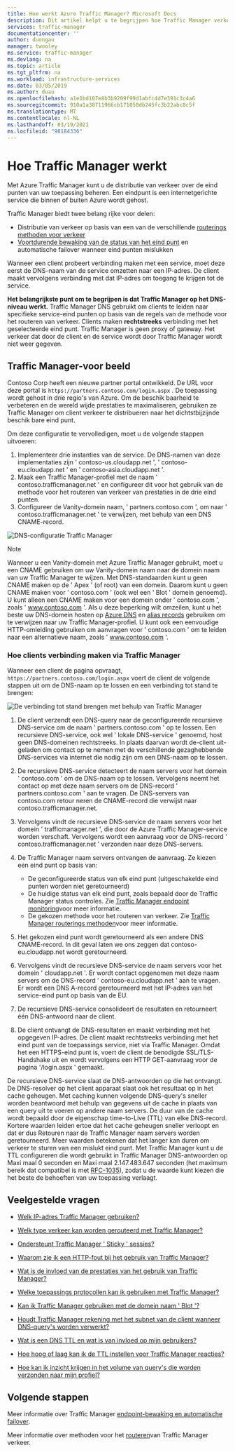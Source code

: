 ```yaml
---
title: Hoe werkt Azure Traffic Manager? Microsoft Docs
description: Dit artikel helpt u te begrijpen hoe Traffic Manager verkeer routeert voor hoge prestaties en beschik baarheid van uw webtoepassingen
services: traffic-manager
documentationcenter: ''
author: duongau
manager: twooley
ms.service: traffic-manager
ms.devlang: na
ms.topic: article
ms.tgt_pltfrm: na
ms.workload: infrastructure-services
ms.date: 03/05/2019
ms.author: duau
ms.openlocfilehash: a1e1bd107e8b3b9209f99d1abfc4d7e391c3c4a6
ms.sourcegitcommit: 910a1a38711966cb171050db245fc3b22abc8c5f
ms.translationtype: MT
ms.contentlocale: nl-NL
ms.lasthandoff: 03/19/2021
ms.locfileid: "98184336"
---
```

# <a name="how-traffic-manager-works"></a>Hoe Traffic Manager werkt

Met Azure Traffic Manager kunt u de distributie van verkeer over de eind punten van uw toepassing beheren. Een eindpunt is een internetgerichte service die binnen of buiten Azure wordt gehost.

Traffic Manager biedt twee belang rijke voor delen:

- Distributie van verkeer op basis van een van de verschillende [routerings methoden voor verkeer](traffic-manager-routing-methods.md)
- [Voortdurende bewaking van de status van het eind punt](traffic-manager-monitoring.md) en automatische failover wanneer eind punten mislukken

Wanneer een client probeert verbinding maken met een service, moet deze eerst de DNS-naam van de service omzetten naar een IP-adres. De client maakt vervolgens verbinding met dat IP-adres om toegang te krijgen tot de service.

**Het belangrijkste punt om te begrijpen is dat Traffic Manager op het DNS-niveau werkt.**  Traffic Manager DNS gebruikt om clients te leiden naar specifieke service-eind punten op basis van de regels van de methode voor het routeren van verkeer. Clients maken **rechtstreeks** verbinding met het geselecteerde eind punt. Traffic Manager is geen proxy of gateway. Het verkeer dat door de client en de service wordt door Traffic Manager wordt niet weer gegeven.

## <a name="traffic-manager-example"></a>Traffic Manager-voor beeld

Contoso Corp heeft een nieuwe partner portal ontwikkeld. De URL voor deze portal is `https://partners.contoso.com/login.aspx` . De toepassing wordt gehost in drie regio's van Azure. Om de beschik baarheid te verbeteren en de wereld wijde prestaties te maximaliseren, gebruiken ze Traffic Manager om client verkeer te distribueren naar het dichtstbijzijnde beschik bare eind punt.

Om deze configuratie te vervolledigen, moet u de volgende stappen uitvoeren:

1. Implementeer drie instanties van de service. De DNS-namen van deze implementaties zijn ' contoso-us.cloudapp.net ', ' contoso-eu.cloudapp.net ' en ' contoso-asia.cloudapp.net '.
1. Maak een Traffic Manager-profiel met de naam ' contoso.trafficmanager.net ' en configureer dit voor het gebruik van de methode voor het routeren van verkeer van prestaties in de drie eind punten.
1. Configureer de Vanity-domein naam, ' partners.contoso.com ', om naar ' contoso.trafficmanager.net ' te verwijzen, met behulp van een DNS CNAME-record.

![DNS-configuratie Traffic Manager][1]

> [!NOTE]
> Wanneer u een Vanity-domein met Azure Traffic Manager gebruikt, moet u een CNAME gebruiken om uw Vanity-domein naam naar de domein naam van uw Traffic Manager te wijzen. Met DNS-standaarden kunt u geen CNAME maken op de ' Apex ' (of root) van een domein. Daarom kunt u geen CNAME maken voor ' contoso.com ' (ook wel een ' Blot ' domein genoemd). U kunt alleen een CNAME maken voor een domein onder ' contoso.com ', zoals ' www.contoso.com '. Als u deze beperking wilt omzeilen, kunt u het beste uw DNS-domein hosten op [Azure DNS](../dns/dns-overview.md) en [alias records](../dns/tutorial-alias-tm.md) gebruiken om te verwijzen naar uw Traffic Manager-profiel. U kunt ook een eenvoudige HTTP-omleiding gebruiken om aanvragen voor ' contoso.com ' om te leiden naar een alternatieve naam, zoals ' www.contoso.com '.

### <a name="how-clients-connect-using-traffic-manager"></a>Hoe clients verbinding maken via Traffic Manager

Wanneer een client de pagina opvraagt, `https://partners.contoso.com/login.aspx` voert de client de volgende stappen uit om de DNS-naam op te lossen en een verbinding tot stand te brengen:

![De verbinding tot stand brengen met behulp van Traffic Manager][2]

1. De client verzendt een DNS-query naar de geconfigureerde recursieve DNS-service om de naam ' partners.contoso.com ' op te lossen. Een recursieve DNS-service, ook wel ' lokale DNS-service ' genoemd, host geen DNS-domeinen rechtstreeks. In plaats daarvan wordt de-client uit-geladen om contact op te nemen met de verschillende gezaghebbende DNS-services via internet die nodig zijn om een DNS-naam op te lossen.
2. De recursieve DNS-service detecteert de naam servers voor het domein ' contoso.com ' om de DNS-naam op te lossen. Vervolgens neemt het contact op met deze naam servers om de DNS-record ' partners.contoso.com ' aan te vragen. De DNS-servers van contoso.com retour neren de CNAME-record die verwijst naar contoso.trafficmanager.net.
3. Vervolgens vindt de recursieve DNS-service de naam servers voor het domein ' trafficmanager.net ', die door de Azure Traffic Manager-service worden verschaft. Vervolgens wordt een aanvraag voor de DNS-record ' contoso.trafficmanager.net ' verzonden naar deze DNS-servers.
4. De Traffic Manager naam servers ontvangen de aanvraag. Ze kiezen een eind punt op basis van:

    - De geconfigureerde status van elk eind punt (uitgeschakelde eind punten worden niet geretourneerd)
    - De huidige status van elk eind punt, zoals bepaald door de Traffic Manager status controles. Zie [Traffic Manager endpoint monitoring](traffic-manager-monitoring.md)voor meer informatie.
    - De gekozen methode voor het routeren van verkeer. Zie [Traffic Manager routerings methoden](traffic-manager-routing-methods.md)voor meer informatie.

5. Het gekozen eind punt wordt geretourneerd als een andere DNS CNAME-record. In dit geval laten we ons zeggen dat contoso-eu.cloudapp.net wordt geretourneerd.
6. Vervolgens vindt de recursieve DNS-service de naam servers voor het domein ' cloudapp.net '. Er wordt contact opgenomen met deze naam servers om de DNS-record ' contoso-eu.cloudapp.net ' aan te vragen. Er wordt een DNS A-record geretourneerd met het IP-adres van het service-eind punt op basis van de EU.
7. De recursieve DNS-service consolideert de resultaten en retourneert één DNS-antwoord naar de client.
8. De client ontvangt de DNS-resultaten en maakt verbinding met het opgegeven IP-adres. De client maakt rechtstreeks verbinding met het eind punt van de toepassings service, niet via Traffic Manager. Omdat het een HTTPS-eind punt is, voert de client de benodigde SSL/TLS-Handshake uit en wordt vervolgens een HTTP GET-aanvraag voor de pagina '/login.aspx ' gemaakt.

De recursieve DNS-service slaat de DNS-antwoorden op die het ontvangt. De DNS-resolver op het client apparaat slaat ook het resultaat op in het cache geheugen. Met caching kunnen volgende DNS-query's sneller worden beantwoord met behulp van gegevens uit de cache in plaats van een query uit te voeren op andere naam servers. De duur van de cache wordt bepaald door de eigenschap time-to-Live (TTL) van elke DNS-record. Kortere waarden leiden ertoe dat het cache geheugen sneller verloopt en dat er dus Retouren naar de Traffic Manager naam servers worden geretourneerd. Meer waarden betekenen dat het langer kan duren om verkeer te sturen van een mislukt eind punt. Met Traffic Manager kunt u de TTL configureren die wordt gebruikt in Traffic Manager DNS-antwoorden op Maxi maal 0 seconden en Maxi maal 2.147.483.647 seconden (het maximum bereik dat compatibel is met [RFC-1035](https://www.ietf.org/rfc/rfc1035.txt)), zodat u de waarde kunt kiezen die het beste de behoeften van uw toepassing verlaagt.

## <a name="faqs"></a>Veelgestelde vragen

* [Welk IP-adres Traffic Manager gebruiken?](./traffic-manager-faqs.md#what-ip-address-does-traffic-manager-use)

* [Welk type verkeer kan worden gerouteerd met Traffic Manager?](./traffic-manager-faqs.md#what-types-of-traffic-can-be-routed-using-traffic-manager)

* [Ondersteunt Traffic Manager ' Sticky ' sessies?](./traffic-manager-faqs.md#does-traffic-manager-support-sticky-sessions)

* [Waarom zie ik een HTTP-fout bij het gebruik van Traffic Manager?](./traffic-manager-faqs.md#why-am-i-seeing-an-http-error-when-using-traffic-manager)

* [Wat is de invloed van de prestaties van het gebruik van Traffic Manager?](./traffic-manager-faqs.md#what-is-the-performance-impact-of-using-traffic-manager)

* [Welke toepassings protocollen kan ik gebruiken met Traffic Manager?](./traffic-manager-faqs.md#what-application-protocols-can-i-use-with-traffic-manager)

* [Kan ik Traffic Manager gebruiken met de domein naam ' Blot '?](./traffic-manager-faqs.md#can-i-use-traffic-manager-with-a-naked-domain-name)

* [Houdt Traffic Manager rekening met het subnet van de client wanneer DNS-query's worden verwerkt?](./traffic-manager-faqs.md#does-traffic-manager-consider-the-client-subnet-address-when-handling-dns-queries)

* [Wat is een DNS TTL en wat is van invloed op mijn gebruikers?](./traffic-manager-faqs.md#what-is-dns-ttl-and-how-does-it-impact-my-users)

* [Hoe hoog of laag kan ik de TTL instellen voor Traffic Manager reacties?](./traffic-manager-faqs.md#how-high-or-low-can-i-set-the-ttl-for-traffic-manager-responses)

* [Hoe kan ik inzicht krijgen in het volume van query's die worden verzonden naar mijn profiel?](./traffic-manager-faqs.md#how-can-i-understand-the-volume-of-queries-coming-to-my-profile)

## <a name="next-steps"></a>Volgende stappen

Meer informatie over Traffic Manager [endpoint-bewaking en automatische failover](traffic-manager-monitoring.md).

Meer informatie over methoden voor het [routeren](traffic-manager-routing-methods.md)van Traffic Manager verkeer.

<!--Image references-->
[1]: ./media/traffic-manager-how-traffic-manager-works/dns-configuration.png
[2]: ./media/traffic-manager-how-traffic-manager-works/flow.png